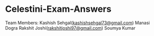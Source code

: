 # Celestini-Exam-Answers
Team Members:
Kashish Sehgal(kashishsehgal73@gmail.com)
Manasi Dogra
Rakshit Joshi(rakshitjoshi97@gmail.com)
Soumya Kumar
